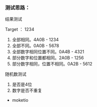 ### 测试思路：

结果测试

Target ： 1234

1. 全部相同。4A0B - 1234
2. 全部不同。0A0B - 5678
3. 全部数字相同位置不同。0A4B - 4321
4. 部分数字和位置都相同。2A0B - 1256
5. 部分数字相同，位置不相同。0A2B - 5612

随机数测试

1. 是否是4位
2. 数字是否不重复

* moketio